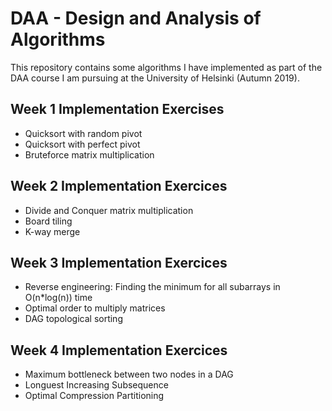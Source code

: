 # DAA - Design and Analysis of Algorithms

This repository contains some algorithms I have implemented as part of the DAA course I am pursuing at the University of Helsinki (Autumn 2019).

## Week 1 Implementation Exercises

- Quicksort with random pivot
- Quicksort with perfect pivot
- Bruteforce matrix multiplication

## Week 2 Implementation Exercices

- Divide and Conquer matrix multiplication
- Board tiling
- K-way merge

## Week 3 Implementation Exercices

- Reverse engineering: Finding the minimum for all subarrays in O(n*log(n)) time
- Optimal order to multiply matrices
- DAG topological sorting

## Week 4 Implementation Exercices

- Maximum bottleneck between two nodes in a DAG
- Longuest Increasing Subsequence
- Optimal Compression Partitioning

